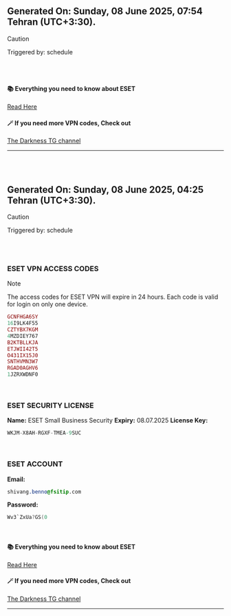 ## Generated On: Sunday, 08 June 2025, 07:54 Tehran (UTC+3:30).

> [!CAUTION]
> Triggered by: schedule

<br><br>

#### 📚 Everything you need to know about ESET

[Read Here](https://t.me/F_NiREvil/2113)

#### 🪄 If you need more VPN codes, Check out

[The Darkness TG channel](https://t.me/Eset_key_trial)

---

<br><br>

## Generated On: Sunday, 08 June 2025, 04:25 Tehran (UTC+3:30).

> [!CAUTION]
> Triggered by: schedule

<br><br>

### ESET VPN ACCESS CODES

> [!NOTE]
> The access codes for ESET VPN will expire in 24 hours.
> Each code is valid for login on only one device.

```ruby
GCNFHGA6SY
16I9LK4F55
CZTYBX7KGM
4MZDIEY767
B2KTBLLKJA
ETJWII42T5
O431IX15J0
SNTHVMN3W7
RGAD0AGHV6
1JZRXWDNF0
```

<br>

### ESET SECURITY LICENSE

**Name:** ESET Small Business Security
**Expiry:** 08.07.2025
**License Key:**

```POV-Ray SDL
WKJM-X8AH-RGXF-TMEA-9SUC
```

<br>

### ESET ACCOUNT

**Email:**

```CSS
shivang.benno@fsitip.com
```

**Password:**

```POV-Ray SDL
Wv3`ZxUa?GS(0
```

<br>

#### 📚 Everything you need to know about ESET

[Read Here](https://t.me/F_NiREvil/2113)

#### 🪄 If you need more VPN codes, Check out

[The Darkness TG channel](https://t.me/Eset_key_trial)

---

<br><br>

